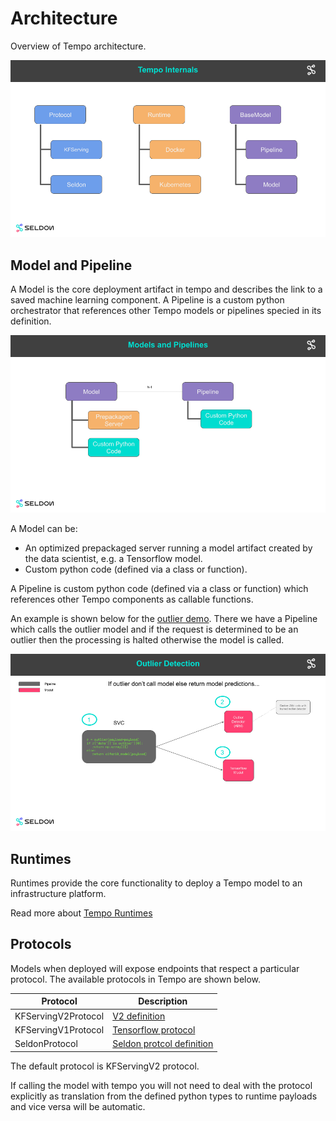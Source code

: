 # Architecture

Overview of Tempo architecture.

![internals](internals.png)


## Model and Pipeline

A Model is the core deployment artifact in tempo and describes the link to a saved machine learning component. A Pipeline is a custom python orchestrator that references other Tempo models or pipelines specied in its definition.

![model-pipeline](model-pipeline.png)


A Model can be:

  * An optimized prepackaged server running a model artifact created by the data scientist, e.g. a Tensorflow model.
  * Custom python code (defined via a class or function).


A Pipeline is custom python code (defined via a class or function) which references other Tempo components as callable functions.

An example is shown below for the [outlier demo](../examples/outlier/README.md). There we have a Pipeline which calls the outlier model and if the request is determined to be an outlier then the processing is halted otherwise the model is called.

![outlier demo](outlier-demo.png)

## Runtimes

Runtimes provide the core functionality to deploy a Tempo model to an infrastructure platform.

Read more about [Tempo Runtimes](./runtimes.html)


## Protocols

Models when deployed will expose endpoints that respect a particular protocol. The available protocols in Tempo are shown below.

| Protocol | Description |
|--------|---------|
| KFServingV2Protocol |  [V2 definition](https://github.com/kubeflow/kfserving/tree/master/docs/predict-api/v2) |
| KFServingV1Protocol | [Tensorflow protocol](https://github.com/tensorflow/serving/blob/master/tensorflow_serving/g3doc/api_rest.md) |
| SeldonProtocol | [Seldon protcol definition](https://docs.seldon.io/projects/seldon-core/en/latest/graph/protocols.html#rest-and-grpc-seldon-protocol) |


The default protocol is KFServingV2 protocol.

If calling the model with tempo you will not need to deal with the protocol explicitly as translation from the defined python types to runtime payloads and vice versa  will be automatic.
